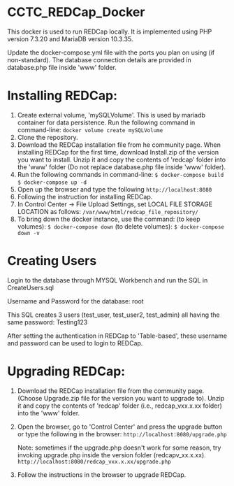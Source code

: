 # CCTC_REDCap_Docker

This docker is used to run REDCap locally. It is implemented using PHP version 7.3.20 and MariaDB version 10.3.35. 

Update the docker-compose.yml file with the ports you plan on using (if non-standard).
The database connection details are provided in database.php file inside 'www' folder.


# Installing REDCap:
1. Create external volume, 'mySQLVolume'. This is used by mariadb container for data persistence. Run the following command in command-line:
    `docker volume create mySQLVolume`
2. Clone the repository.
3. Download the REDCap installation file from he community page. When installing REDCap for the first time, download Install.zip of the version you want to install. Unzip it and copy the contents of 'redcap' folder into the 'www' folder (Do not replace database.php file inside 'www' folder).
4. Run the following commands in command-line:
    `$ docker-compose build`
    `$ docker-compose up -d`
5. Open up the browser and type the following
    `http://localhost:8080`
6. Following the instruction for installing REDCap. 
7. In Control Center -> File Upload Settings, set LOCAL FILE STORAGE LOCATION as follows:
    `/var/www/html/redcap_file_repository/`
8. To bring down the docker instance, use the command:
    (to keep volumes): `$ docker-compose down`
    (to delete volumes): `$ docker-compose down -v`


# Creating Users
Login to the database through MYSQL Workbench and run the SQL in CreateUsers.sql

Username and Password for the database: root

This SQL creates 3 users (test_user, test_user2, test_admin) all having the same password: Testing123

After setting the authentication in REDCap to 'Table-based', these username and password can be used to login to REDCap.


# Upgrading REDCap:
1. Download the REDCap installation file from the community page. (Choose Upgrade.zip file for the version you want to upgrade to). Unzip it and copy the contents of 'redcap' folder (i.e., redcap_vxx.x.xx folder) into the 'www' folder.
2. Open the browser, go to 'Control Center' and press the upgrade button 
    or 
    type the following in the browser:
    `http://localhost:8080/upgrade.php`

    Note: sometimes if the upgrade.php doesn't work for some reason, try invoking upgrade.php inside the version folder (redcapv_xx.x.xx).
    `http://localhost:8080/redcap_vxx.x.xx/upgrade.php`
3. Follow the instructions in the browser to upgrade REDCap.

